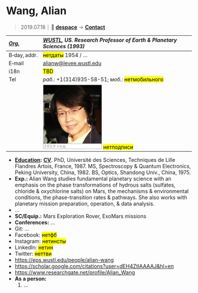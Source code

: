 # Wang, Alian
> 2019.07.18 ┊ **🚀 [despace](index.md)** → **[Contact](contact.md)**

|*[Org.](contact.md)*|*[WUSTL](03_wustl.md), US. Research Professor of Earth & Planetary Sciences (1993)*|
|:--|:--|
|B‑day, addr.| <mark>нетдаты</mark> 1954 / … |
|E‑mail| <alianw@levee.wustl.edu> |
|i18n| <mark>TBD</mark> |
|Tel|*раб.:* +1(314)935-58-51; *моб.:* <mark>нетмобильного</mark> |
|| [![](f/contact/w/wang_001_photo_thumb.jpg)](f/contact/w/wang_001_photo.jpg) <mark>нетподписи</mark> |

   - **[Education](edu.md):** **[CV](f/contact/w/wang_001_cv.jpg)**. PhD, Université des Sciences, Techniques de Lille Flandres Artois, France, 1987. MS, Spectroscopy & Quantum Electronics, Peking University, China, 1982. BS, Optics, Shandong Univ., China, 1975.
   - **Exp.:** Alian Wang studies fundamental planetary science with an emphasis on the phase transformations of hydrous salts (sulfates, chloride & oxychlorine salts) on Mars, the mechanisms & environmental conditions, the phase-transition rates & pathways. She also works with planetary mission preparation, operation, & data analysis.
   - …
   - **SC/Equip.:** Mars Exploration Rover, ExoMars missions
   - **Conferences:** …
   - Git: …
   - Facebook: <mark>нетфб</mark>
   - Instagram: <mark>нетинсты</mark>
   - LinkedIn: <mark>нетин</mark>
   - Twitter: <mark>неттви</mark>
   - <https://eps.wustl.edu/people/alian-wang>
   - <https://scholar.google.com/citations?user=dEH4ZtIAAAAJ&hl=en>
   - <https://www.researchgate.net/profile/Alian_Wang>
   - **As a person:**
      1. …
